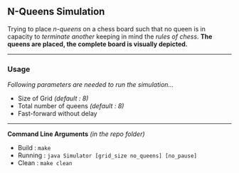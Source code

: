 ## N-Queens Simulation

Trying to place _n-queens_ on a chess board such that no queen is in capacity to _terminate another_ keeping in mind the _rules of chess_.
**The queens are placed, the complete board is visually depicted.**

----



### Usage

*Following parameters are needed to run the simulation...*

  - Size of Grid *(default : 8)*
  - Total number of queens *(default : 8)*
  - Fast-forward without delay

----



**Command Line Arguments** *(in the repo folder)*

  - Build : `make` 
  - Running : `java Simulator [grid_size no_queens] [no_pause]`
  - Clean : `make clean`


